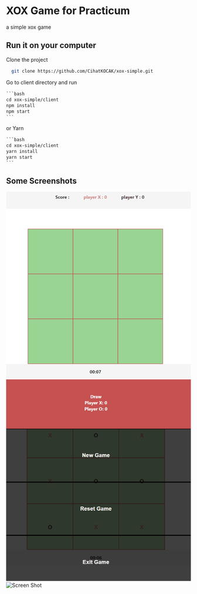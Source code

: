 # XOX Game for Practicum

a simple xox game

## Run it on your computer

Clone the project

```bash
  git clone https://github.com/CihatKOCAK/xox-simple.git
```

Go to client directory and run

    ```bash
    cd xox-simple/client
    npm install
    npm start
    ```

or Yarn

    ```bash
    cd xox-simple/client
    yarn install
    yarn start
    ```

## Some Screenshots

![Screen Shot](readMe/mainSc.PNG)
![Screen Shot](readMe/draw.PNG)
![Screen Shot](readMe/xWim.PNG)
